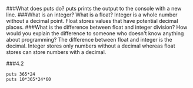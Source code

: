 ###What does puts do?
 puts prints the output to the console with a new line.
###What is an integer? What is a float?
  Integer is a whole number without a decimal point. Float stores values that have potential decimal places.
###What is the difference between float and integer division? How would you explain the difference to someone who doesn't know anything about programming?
  The difference between float and integer is the decimal. Integer stores only numbers without a decimal whereas float stores can store numbers with a decimal.

###4.2
```
puts 365*24
puts 10*365*24*60
```